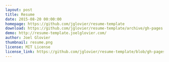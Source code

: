 ```yaml
---
layout: post
title: Resume
date: 2015-08-20 00:00:00
homepage: https://github.com/jglovier/resume-template
download: https://github.com/jglovier/resume-template/archive/gh-pages.zip
demo: http://resume-template.joelglovier.com/
author: Joel Glovier
thumbnail: resume.png
license: MIT License
license_link: https://github.com/jglovier/resume-template/blob/gh-pages/LICENSE
---
```

